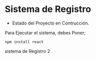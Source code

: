 <h1> Sistema de Registro</h1>

- Estado del Proyecto en Contrucción.

Para Ejecutar el sistema, debes Poner;

```npm install react```

sistema de Registro 2

